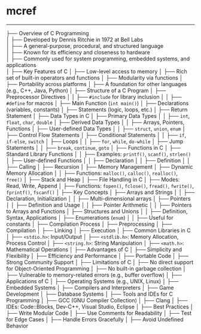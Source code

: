 # mcref
---------
├── Overview of C Programming  
│   ├── Developed by Dennis Ritchie in 1972 at Bell Labs  
│   ├── A general-purpose, procedural, and structured language  
│   ├── Known for its efficiency and closeness to hardware   
│   ├── Commonly used for system programming, embedded systems, and applications<br>
│
├── Key Features of C
│   ├── Low-level access to memory
│   ├── Rich set of built-in operators and functions
│   ├── Modularity via functions
│   ├── Portability across platforms
│   ├── A foundation for other languages (e.g., C++, Java, Python)
│
├── Structure of a C Program
│   ├── Preprocessor Directives
│   │   ├── `#include` for library inclusion
│   │   ├── `#define` for macros
│   ├── Main Function (`int main()`)
│   ├── Declarations (variables, constants)
│   ├── Statements (logic, loops, etc.)
│   ├── Return Statement
│
├── Data Types in C
│   ├── Primary Data Types
│   │   ├── `int`, `float`, `char`, `double`
│   ├── Derived Data Types
│   │   ├── Arrays, Pointers, Functions
│   ├── User-defined Data Types
│   │   ├── `struct`, `union`, `enum`
│
├── Control Flow Statements
│   ├── Conditional Statements
│   │   ├── `if`, `if-else`, `switch`
│   ├── Loops
│   │   ├── `for`, `while`, `do-while`
│   ├── Jump Statements
│   │   ├── `break`, `continue`, `goto`
│
├── Functions in C
│   ├── Standard Library Functions
│   │   ├── Examples: `printf()`, `scanf()`, `strlen()`
│   ├── User-defined Functions
│   │   ├── Declaration
│   │   ├── Definition
│   │   ├── Calling
│   ├── Recursion
│
├── Memory Management
│   ├── Dynamic Memory Allocation
│   │   ├── Functions: `malloc()`, `calloc()`, `realloc()`, `free()`
│   ├── Stack and Heap
│
├── File Handling in C
│   ├── Modes: Read, Write, Append
│   ├── Functions: `fopen()`, `fclose()`, `fread()`, `fwrite()`, `fprintf()`, `fscanf()`
│
├── Key Concepts
│   ├── Arrays and Strings
│   │   ├── Declaration, Initialization
│   │   ├── Multi-dimensional arrays
│   ├── Pointers
│   │   ├── Definition and Usage
│   │   ├── Pointer Arithmetic
│   │   ├── Pointers to Arrays and Functions
│   ├── Structures and Unions
│   │   ├── Definition, Syntax, Applications
│   ├── Enumerations (`enum`)
│   │   ├── Useful for constants
│
├── Compilation Process
│   ├── Preprocessing
│   ├── Compilation
│   ├── Linking
│   ├── Execution
│
├── Common Libraries in C
│   ├── `<stdio.h>`: Input/Output
│   ├── `<stdlib.h>`: Memory Allocation, Process Control
│   ├── `<string.h>`: String Manipulation
│   ├── `<math.h>`: Mathematical Operations
│
├── Advantages of C
│   ├── Simplicity and Flexibility
│   ├── Efficiency and Performance
│   ├── Portable Code
│   ├── Strong Community Support
│
├── Limitations of C
│   ├── No direct support for Object-Oriented Programming
│   ├── No built-in garbage collection
│   ├── Vulnerable to memory-related errors (e.g., buffer overflow)
│
├── Applications of C
│   ├── Operating Systems (e.g., UNIX, Linux)
│   ├── Embedded Systems
│   ├── Compilers and Interpreters
│   ├── Game Development
│   ├── Database Systems
│
├── Tools and IDEs for C Programming
│   ├── GCC (GNU Compiler Collection)
│   ├── Clang
│   ├── IDEs: Code::Blocks, Dev-C++, Visual Studio, Eclipse
│
├── Best Practices
│   ├── Write Modular Code
│   ├── Use Comments for Readability
│   ├── Test for Edge Cases
│   ├── Handle Errors Gracefully
│   ├── Avoid Undefined Behavior
